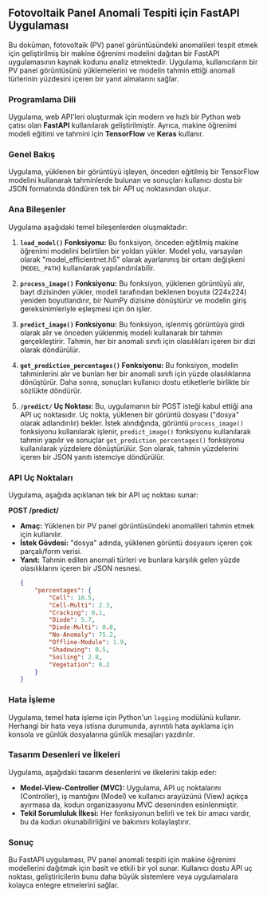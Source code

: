 ## Fotovoltaik Panel Anomali Tespiti için FastAPI Uygulaması

Bu doküman, fotovoltaik (PV) panel görüntüsündeki anomalileri tespit etmek için geliştirilmiş bir makine öğrenimi modelini dağıtan bir FastAPI uygulamasının kaynak kodunu analiz etmektedir. Uygulama, kullanıcıların bir PV panel görüntüsünü yüklemelerini ve modelin tahmin ettiği anomali türlerinin yüzdesini içeren bir yanıt almalarını sağlar.

### Programlama Dili

Uygulama, web API'leri oluşturmak için modern ve hızlı bir Python web çatısı olan **FastAPI** kullanılarak geliştirilmiştir. Ayrıca, makine öğrenimi modeli eğitimi ve tahmini için **TensorFlow** ve **Keras** kullanır.

### Genel Bakış

Uygulama, yüklenen bir görüntüyü işleyen, önceden eğitilmiş bir TensorFlow modelini kullanarak tahminlerde bulunan ve sonuçları kullanıcı dostu bir JSON formatında döndüren tek bir API uç noktasından oluşur.

### Ana Bileşenler

Uygulama aşağıdaki temel bileşenlerden oluşmaktadır:

1. **`load_model()` Fonksiyonu:** Bu fonksiyon, önceden eğitilmiş makine öğrenimi modelini belirtilen bir yoldan yükler. Model yolu, varsayılan olarak "model_efficientnet.h5" olarak ayarlanmış bir ortam değişkeni (`MODEL_PATH`) kullanılarak yapılandırılabilir.

2. **`process_image()` Fonksiyonu:** Bu fonksiyon, yüklenen görüntüyü alır, bayt dizisinden yükler, modeli tarafından beklenen boyuta (224x224) yeniden boyutlandırır, bir NumPy dizisine dönüştürür ve modelin giriş gereksinimleriyle eşleşmesi için ön işler.

3. **`predict_image()` Fonksiyonu:** Bu fonksiyon, işlenmiş görüntüyü girdi olarak alır ve önceden yüklenmiş modeli kullanarak bir tahmin gerçekleştirir. Tahmin, her bir anomali sınıfı için olasılıkları içeren bir dizi olarak döndürülür.

4. **`get_prediction_percentages()` Fonksiyonu:** Bu fonksiyon, modelin tahminlerini alır ve bunları her bir anomali sınıfı için yüzde olasılıklarına dönüştürür. Daha sonra, sonuçları kullanıcı dostu etiketlerle birlikte bir sözlükte döndürür.

5. **`/predict/` Uç Noktası:** Bu, uygulamanın bir POST isteği kabul ettiği ana API uç noktasıdır. Uç nokta, yüklenen bir görüntü dosyası ("dosya" olarak adlandırılır) bekler. İstek alındığında, görüntü `process_image()` fonksiyonu kullanılarak işlenir, `predict_image()` fonksiyonu kullanılarak tahmin yapılır ve sonuçlar `get_prediction_percentages()` fonksiyonu kullanılarak yüzdelere dönüştürülür. Son olarak, tahmin yüzdelerini içeren bir JSON yanıtı istemciye döndürülür.

### API Uç Noktaları

Uygulama, aşağıda açıklanan tek bir API uç noktası sunar:

**POST /predict/**

* **Amaç:** Yüklenen bir PV panel görüntüsündeki anomalileri tahmin etmek için kullanılır.
* **İstek Gövdesi:** "dosya" adında, yüklenen görüntü dosyasını içeren çok parçalı/form verisi.
* **Yanıt:** Tahmin edilen anomali türleri ve bunlara karşılık gelen yüzde olasılıklarını içeren bir JSON nesnesi.
     ```json
     {
         "percentages": {
             "Cell": 10.5,
             "Cell-Multi": 2.3,
             "Cracking": 0.1,
             "Diode": 5.7,
             "Diode-Multi": 0.8,
             "No-Anomaly": 75.2,
             "Offline-Module": 1.9,
             "Shadowing": 0.5,
             "Soiling": 2.8,
             "Vegetation": 0.2
         }
     }
     ```

### Hata İşleme

Uygulama, temel hata işleme için Python'un `logging` modülünü kullanır. Herhangi bir hata veya istisna durumunda, ayrıntılı hata ayıklama için konsola ve günlük dosyalarına günlük mesajları yazdırılır. 

### Tasarım Desenleri ve İlkeleri

Uygulama, aşağıdaki tasarım desenlerini ve ilkelerini takip eder:

* **Model-View-Controller (MVC):** Uygulama, API uç noktalarını (Controller), iş mantığını (Model) ve kullanıcı arayüzünü (View) açıkça ayırmasa da, kodun organizasyonu MVC deseninden esinlenmiştir.
* **Tekil Sorumluluk İlkesi:** Her fonksiyonun belirli ve tek bir amacı vardır, bu da kodun okunabilirliğini ve bakımını kolaylaştırır.

### Sonuç

Bu FastAPI uygulaması, PV panel anomali tespiti için makine öğrenimi modellerini dağıtmak için basit ve etkili bir yol sunar. Kullanıcı dostu API uç noktası, geliştiricilerin bunu daha büyük sistemlere veya uygulamalara kolayca entegre etmelerini sağlar.
